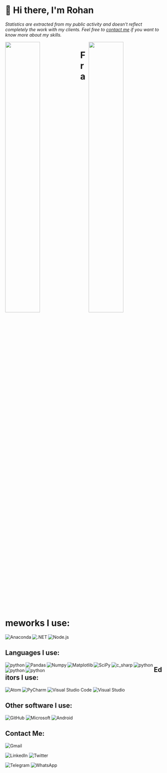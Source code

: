 # 👋 Hi there, I'm Rohan
<p>
  <i>Statistics are extracted from my public activity and doesn't reflect completely the work with my clients. Feel free to <a href="" target="_blank">contact me</a> if you want to know more about my skills.</i>
</p>

<img align="left" width="47%" src="https://github-readme-stats.vercel.app/api?username=rohanlaub&show_icons=true&theme=gruvbox" />
<img align="right" width="47%" src="https://github-readme-stats.vercel.app/api/top-langs/?username=rohanlaub&layout=compact" />

# Frameworks I use:
<img align="left" alt="Anaconda" src="https://img.shields.io/badge/Anaconda-%2344A833.svg?style=for-the-badge&logo=anaconda&logoColor=white"/>
<img align="left" alt=".NET" src="https://img.shields.io/badge/.NET-5C2D91?style=for-the-badge&logo=.net&logoColor=white"/>
<img alt="Node.js" src="https://img.shields.io/badge/node.js-6DA55F?style=for-the-badge&logo=node.js&logoColor=white"/>

## Languages I use:
<img  alt="python" align="left" src="https://img.shields.io/badge/python-3670A0?style=for-the-badge&logo=python&logoColor=ffdd54"/>
  <img  alt="Pandas" align="left" src="https://img.shields.io/badge/pandas-%23150458.svg?style=for-the-badge&logo=pandas&logoColor=white"/>
  <img  alt="Numpy" align="left" src="https://img.shields.io/badge/numpy-%23013243.svg?style=for-the-badge&logo=numpy&logoColor=white"/>
  <img  alt="Matplotlib" align="left" src="https://img.shields.io/badge/Matplotlib-%23ffffff.svg?style=for-the-badge&logo=Matplotlib&logoColor=black"/>
  <img  alt="SciPy" align="left" src="https://img.shields.io/badge/SciPy-%230C55A5.svg?style=for-the-badge&logo=scipy&logoColor=%white"/>

<img  alt="c_sharp" align="left" src="https://img.shields.io/badge/c%23-%23239120.svg?style=for-the-badge&logo=c-sharp&logoColor=white"/>

<img  alt="python" align="left" src="https://img.shields.io/badge/html5-%23E34F26.svg?style=for-the-badge&logo=html5&logoColor=white"/>
<img  alt="python" align="left" src="https://img.shields.io/badge/css3-%231572B6.svg?style=for-the-badge&logo=css3&logoColor=white"/>
<img  alt="python" align="left" src="https://img.shields.io/badge/javascript-%23323330.svg?style=for-the-badge&logo=javascript&logoColor=%23F7DF1E"/>

## Editors I use:
![Atom](https://img.shields.io/badge/Atom-%2366595C.svg?style=for-the-badge&logo=atom&logoColor=white)
![PyCharm](https://img.shields.io/badge/pycharm-143?style=for-the-badge&logo=pycharm&logoColor=black&color=black&labelColor=green)
![Visual Studio Code](https://img.shields.io/badge/Visual%20Studio%20Code-0078d7.svg?style=for-the-badge&logo=visual-studio-code&logoColor=white)
![Visual Studio](https://img.shields.io/badge/Visual%20Studio-5C2D91.svg?style=for-the-badge&logo=visual-studio&logoColor=white)

## Other software I use:
![GitHub](https://img.shields.io/badge/github-%23121011.svg?style=for-the-badge&logo=github&logoColor=white)
![Microsoft](https://img.shields.io/badge/Microsoft-0078D4?style=for-the-badge&logo=microsoft&logoColor=white)
![Android](https://img.shields.io/badge/Android-3DDC84?style=for-the-badge&logo=android&logoColor=white)

## Contact Me:
![Gmail](https://img.shields.io/badge/Gmail-D14836?style=for-the-badge&logo=gmail&logoColor=white)

![LinkedIn](https://img.shields.io/badge/linkedin-%230077B5.svg?style=for-the-badge&logo=linkedin&logoColor=white)
![Twitter](https://img.shields.io/badge/Twitter-%231DA1F2.svg?style=for-the-badge&logo=Twitter&logoColor=white)

![Telegram](https://img.shields.io/badge/Telegram-2CA5E0?style=for-the-badge&logo=telegram&logoColor=white)
![WhatsApp](https://img.shields.io/badge/WhatsApp-25D366?style=for-the-badge&logo=whatsapp&logoColor=white)
